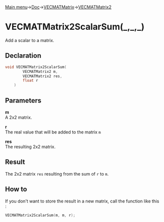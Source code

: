 [Main menu](../../../../Readme.md)->[Doc](../../../VECMATKit.md)->[VECMATMatrix](../../VECMATMatrix.md)->[VECMATMatrix2](../../VECMATMatrix2.md)

# VECMATMatrix2ScalarSum(\_,\_,\_)
Add a scalar to a matrix.

## **Declaration**
```C
void VECMATMatrix2ScalarSum(
		VECMATMatrix2 m,
		VECMATMatrix2 res,
		float r
	)
```


## **Parameters**
**m**  
A 2x2 matrix.

**r**  
The real value that will be added to the matrix `m`

**res**  
The resulting 2x2 matrix.


## **Result**
The 2x2 matrix `res` resulting from the sum of `r` to `m`.

## How to
If you don't want to store the result in a new matrix, call the function like this :

```C
VECMATMatrix2ScalarSum(m, m, r);
```
